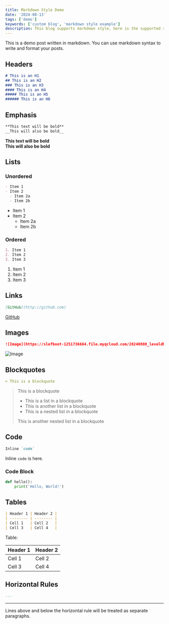 ```yaml
---
title: Markdown Style Demo
date: '2024-08-13'
tags: ['demo']
keywords: ['custom blog', 'markdown style example']
description: This blog supports markdown style, here is the supported style display. You can use markdown syntax such as title, emphasis, list, link, image, quote, code, table, horizontal rule, etc.
---
```


This is a demo post written in markdown. You can use markdown syntax to write and format your posts.

## Headers

```markdown
# This is an H1
## This is an H2
### This is an H3
#### This is an H4
##### This is an H5
###### This is an H6
```

## Emphasis

```markdown
**This text will be bold**
__This will also be bold__
```

**This text will be bold**  
__This will also be bold__

## Lists

### Unordered

```markdown
- Item 1
- Item 2
  - Item 2a
  - Item 2b
```

- Item 1
- Item 2
  - Item 2a
  - Item 2b

### Ordered
    
```markdown
1. Item 1
2. Item 2
3. Item 3
```

1. Item 1
2. Item 2
3. Item 3

## Links

```markdown
[GitHub](http://github.com)
```

[GitHub](http://github.com)

## Images

```markdown
![Image](https://slefboot-1251736664.file.myqcloud.com/20240808_leveldb_source_bloom_filter_visualization.png/webp1600)
```

![Image](https://slefboot-1251736664.file.myqcloud.com/20240808_leveldb_source_bloom_filter_visualization.png/webp1600)

## Blockquotes

```markdown
> This is a blockquote
```

> This is a blockquote
> - This is a list in a blockquote
> - This is another list in a blockquote
> - This is a nested list in a blockquote
> 
> This is another nested list in a blockquote

## Code

```markdown
Inline `code`
```

Inline `code` is here.

### Code Block

```python
def hello():
    print('Hello, World!')
```

## Tables

```markdown
| Header 1 | Header 2 |
| -------- | -------- |
| Cell 1   | Cell 2   |
| Cell 3   | Cell 4   |
```

Table: 

| Header 1 | Header 2 |
| -------- | -------- |
| Cell 1   | Cell 2   |
| Cell 3   | Cell 4   |


## Horizontal Rules

```markdown
---
```

---

Lines above and below the horizontal rule will be treated as separate paragraphs.